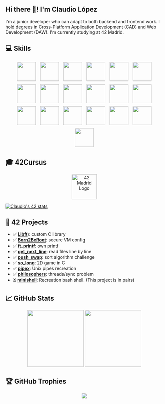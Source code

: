 ## Hi there 👋! I'm Claudio López
I'm a junior developer who can adapt to both backend and frontend work. I hold degrees in Cross-Platform Application Development (CAD) and Web Development (DAW). I'm currently studying at 42 Madrid.

## 💻 Skills

<p align="center">
  <img src="https://github.com/user-attachments/assets/23f1b47b-30c6-4f78-8c81-0c3e290f86fe" width="60" style="margin: 5px;" />
  <img src="https://github.com/user-attachments/assets/5571f837-8466-4272-8f14-511302be5001" width="60" style="margin: 5px;" />
  <img src="https://github.com/user-attachments/assets/8c8aa147-01b4-4715-ab10-8c1495df7656" width="60" style="margin: 5px;" />
  <img src="https://github.com/user-attachments/assets/7ae9390d-db35-4b9e-85b2-404568367a69" width="60" style="margin: 5px;" />
  <img src="https://github.com/user-attachments/assets/488c480d-b053-49ff-973d-765f0c9cb78d" width="60" style="margin: 5px;" />
  <img src="https://github.com/user-attachments/assets/354228ae-6f59-4243-b878-43fa7b75381d" width="60" style="margin: 5px;" />
  <img src="https://github.com/user-attachments/assets/4a2e8e46-3ae0-41a5-9416-8de942c56536" width="60" style="margin: 5px;" />
  <img src="https://github.com/user-attachments/assets/cf745a03-3ad0-4b5c-89d1-8656cd5fedde" width="60" style="margin: 5px;" />
  <img src="https://github.com/user-attachments/assets/05b3ddc5-8917-4ad7-beca-f7becd169773" width="60" style="margin: 5px;" />
  <img src="https://github.com/user-attachments/assets/cab5f034-dc18-4294-828f-8613831cc592" width="60" style="margin: 5px;" />
  <img src="https://github.com/user-attachments/assets/cc4d2a3e-216f-4cd5-bab3-558d93bb3417" width="60" style="margin: 5px;" />
  <img src="https://github.com/user-attachments/assets/ffeebb28-057b-41ce-bdea-e1ed194e2dd8" width="60" style="margin: 5px;" />
  <img src="https://github.com/user-attachments/assets/7052a55c-373a-465e-b2d2-719212772ce9" width="60" style="margin: 5px;" />
  <img src="https://github.com/user-attachments/assets/66912fbb-a99f-49e1-ac66-88cc57df20b0" width="60" style="margin: 5px;" />
  <img src="https://github.com/user-attachments/assets/13bd2d54-ef6f-4bee-948b-7e256f7c0aae" width="60" style="margin: 5px;" />
  <img src="https://github.com/user-attachments/assets/a3bcf25b-7078-45d9-95ca-fb4c81a0f7d4" width="60" style="margin: 5px;" />
  <img src="https://github.com/user-attachments/assets/1c208cce-0b21-4cd5-b659-c35182788466" width="60" style="margin: 5px;" />
  <img src="https://github.com/user-attachments/assets/d2394d26-c0b6-4598-951b-5e867abac01b" width="60" style="margin: 5px;" />
  <img src="https://github.com/user-attachments/assets/f4af8b82-b76c-4c3b-9e09-0d2c2fba9463" width="60" style="margin: 5px;" />
</p>

## 🎓 42Cursus

<p align="center">
  <a href="https://profile.intra.42.fr/users/clalopez" target="_blank">
    <img src="https://upload.wikimedia.org/wikipedia/commons/e/e0/42_Logo.svg" width="80" alt="42 Madrid Logo" />
  </a>
  
  <br/>

  [![Claudio's 42 stats](https://badge.mediaplus.ma/darkblue/clalopez)](https://profile.intra.42.fr/users/clalopez)
</p>

## 🧠 42 Projects

- ✅ [**Libft**](https://github.com/Clxxdxx/42Projects/tree/main/libft)): custom C library
- ✅ [**Born2BeRoot**](https://github.com/tuusuario/Born2BeRoot): secure VM config
- ✅ [**ft_printf**](https://github.com/Clxxdxx/42Projects/tree/main/ft_printf): own printf
- ✅ [**get_next_line**](https://github.com/Clxxdxx/42Projects/tree/main/get_next_line): read files line by line
- ✅ [**push_swap**](https://github.com/Clxxdxx/42Projects/tree/main/push_swap): sort algorithm challenge
- ✅ [**so_long**](https://github.com/Clxxdxx/42Projects/tree/main/so_long): 2D game in C
- ✅ [**pipex**](https://github.com/Clxxdxx/42Projects/tree/main/pipex): Unix pipes recreation
- ✅ [**philosophers**](https://github.com/Clxxdxx/42Projects/tree/main/philo): threads/sync problem
- ⏳ [**minishell**](https://github.com/jbogad/mini_shell): Recreation bash shell. (This project is in pairs)

## 📈 GitHub Stats

<p align="center">
  <img src="https://github-readme-stats.vercel.app/api?username=Clxxdxx&show_icons=true&theme=tokyonight" height="180"/>
  <img src="https://github-readme-stats.vercel.app/api/top-langs/?username=Clxxdxx&layout=compact&theme=tokyonight" height="180"/>
</p>

## 🏆 GitHub Trophies

<p align="center">
  <img src="https://github-profile-trophy.vercel.app/?username=Clxxdxx&theme=darkhub&no-frame=true&margin-w=10" />
</p>



<!--
**Clxxdxx/Clxxdxx** is a ✨ _special_ ✨ repository because its `README.md` (this file) appears on your GitHub profile.

Here are some ideas to get you started:

- 🔭 I’m currently working on ...
- 🌱 I’m currently learning ...
- 👯 I’m looking to collaborate on ...
- 🤔 I’m looking for help with ...
- 💬 Ask me about ...
- 📫 How to reach me: ...
- 😄 Pronouns: ...
- ⚡ Fun fact: ...
-->
